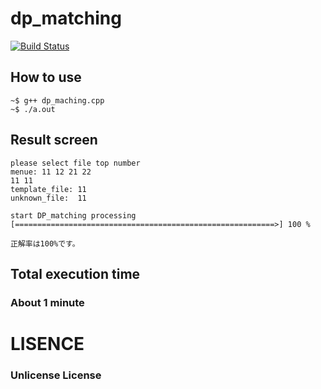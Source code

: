 # dp_matching
[![Build Status](https://travis-ci.org/uhobeike/dp_matching.svg?branch=master)](https://travis-ci.org/uhobeike/dp_matching)
## How to use
```
~$ g++ dp_maching.cpp
~$ ./a.out
```

## Result screen
```
please select file top number
menue: 11 12 21 22
11 11
template_file: 11
unknown_file:  11

start DP_matching processing
[==========================================================>] 100 %

正解率は100%です。
```
## Total execution time
###  About 1 minute

# LISENCE
### Unlicense License  